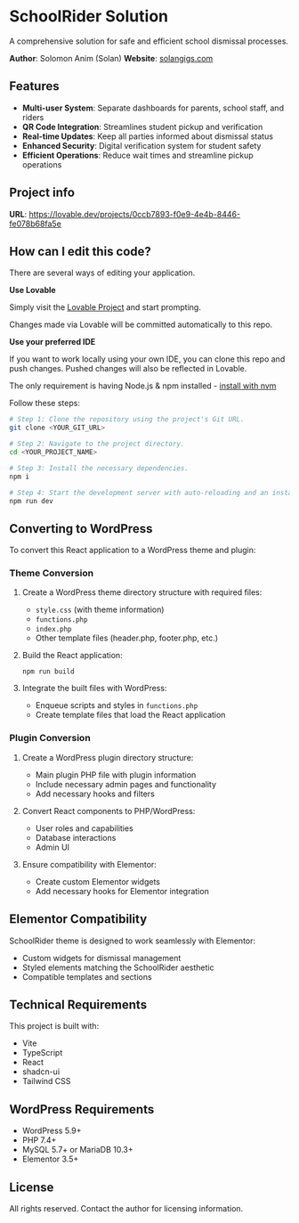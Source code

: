 
# SchoolRider Solution

A comprehensive solution for safe and efficient school dismissal processes.

**Author**: Solomon Anim (Solan)
**Website**: [solangigs.com](https://solangigs.com)

## Features

- **Multi-user System**: Separate dashboards for parents, school staff, and riders
- **QR Code Integration**: Streamlines student pickup and verification
- **Real-time Updates**: Keep all parties informed about dismissal status
- **Enhanced Security**: Digital verification system for student safety
- **Efficient Operations**: Reduce wait times and streamline pickup operations

## Project info

**URL**: https://lovable.dev/projects/0ccb7893-f0e9-4e4b-8446-fe078b68fa5e

## How can I edit this code?

There are several ways of editing your application.

**Use Lovable**

Simply visit the [Lovable Project](https://lovable.dev/projects/0ccb7893-f0e9-4e4b-8446-fe078b68fa5e) and start prompting.

Changes made via Lovable will be committed automatically to this repo.

**Use your preferred IDE**

If you want to work locally using your own IDE, you can clone this repo and push changes. Pushed changes will also be reflected in Lovable.

The only requirement is having Node.js & npm installed - [install with nvm](https://github.com/nvm-sh/nvm#installing-and-updating)

Follow these steps:

```sh
# Step 1: Clone the repository using the project's Git URL.
git clone <YOUR_GIT_URL>

# Step 2: Navigate to the project directory.
cd <YOUR_PROJECT_NAME>

# Step 3: Install the necessary dependencies.
npm i

# Step 4: Start the development server with auto-reloading and an instant preview.
npm run dev
```

## Converting to WordPress

To convert this React application to a WordPress theme and plugin:

### Theme Conversion

1. Create a WordPress theme directory structure with required files:
   - `style.css` (with theme information)
   - `functions.php`
   - `index.php`
   - Other template files (header.php, footer.php, etc.)

2. Build the React application:
   ```
   npm run build
   ```

3. Integrate the built files with WordPress:
   - Enqueue scripts and styles in `functions.php`
   - Create template files that load the React application

### Plugin Conversion

1. Create a WordPress plugin directory structure:
   - Main plugin PHP file with plugin information
   - Include necessary admin pages and functionality
   - Add necessary hooks and filters

2. Convert React components to PHP/WordPress:
   - User roles and capabilities
   - Database interactions
   - Admin UI

3. Ensure compatibility with Elementor:
   - Create custom Elementor widgets
   - Add necessary hooks for Elementor integration

## Elementor Compatibility

SchoolRider theme is designed to work seamlessly with Elementor:

- Custom widgets for dismissal management
- Styled elements matching the SchoolRider aesthetic
- Compatible templates and sections

## Technical Requirements

This project is built with:

- Vite
- TypeScript
- React
- shadcn-ui
- Tailwind CSS

## WordPress Requirements

- WordPress 5.9+
- PHP 7.4+
- MySQL 5.7+ or MariaDB 10.3+
- Elementor 3.5+

## License

All rights reserved. Contact the author for licensing information.
